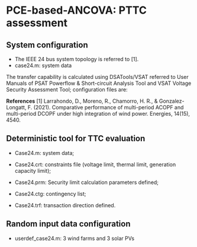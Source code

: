 # PCE-based-ANCOVA: PTTC assessment
## System configuration 
* The IEEE 24 bus system topology is referred to [1]. 
* case24.m: system data

The transfer capability is calculated using DSATools/VSAT referred to User Manuals of PSAT Powerflow & Short-circuit Analysis Tool and VSAT Voltage Security Assessment Tool; configuration files are:

**References**
[1] Larrahondo, D., Moreno, R., Chamorro, H. R., & Gonzalez-Longatt, F. (2021). Comparative performance of multi-period ACOPF and multi-period DCOPF under high integration of wind power. Energies, 14(15), 4540.
## Deterministic tool for TTC evaluation

* Case24.m: system data;

* Case24.crt: constraints file (voltage limit, thermal limit, generation capacity limit);

* Case24.prm: Security limit calculation parameters defined;

* Case24.ctg: contingency list;

* Case24.trf: transaction direction defined.

## Random input data configuration 
* userdef_case24.m: 3 wind farms and 3 solar PVs


